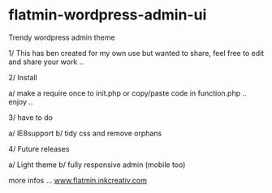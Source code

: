 flatmin-wordpress-admin-ui
==========================

Trendy wordpress admin theme


1/ This has ben created for my own use but wanted to share, feel free to edit and share your work ..

2/ Install

  a/ make a require once to init.php or copy/paste code in function.php .. enjoy ..

3/ have to do

  a/ IE8support
  b/ tidy css and remove orphans
  
4/ Future releases

  a/ Light theme 
  b/ fully responsive admin (mobile too)

more infos ... www.flatmin.inkcreativ.com
